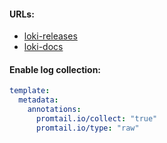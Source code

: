 #### URLs:
- [loki-releases](https://github.com/grafana/loki/releases)
- [loki-docs](https://github.com/grafana/loki/tree/main/docs/sources)

#### Enable log collection:
```yaml
template:
  metadata:
    annotations:
      promtail.io/collect: "true"
      promtail.io/type: "raw"
```
